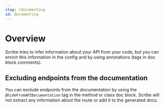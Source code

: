 ```yaml
---
slug: /documenting
id: documenting
---
```


# Overview
Scribe tries to infer information about your API from your code, but you can enrich this information in the config and by using annotations (tags in doc block comments).

## Excluding endpoints from the documentation
You can exclude endpoints from the documentation by using the `@hideFromAPIDocumentation` tag in the method or class doc block. Scribe will not extract any information about the route or add it to the generated docs.
